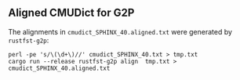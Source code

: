 Aligned CMUDict for G2P
-----------------------

The alignments in `cmudict_SPHINX_40.aligned.txt` were generated by
`rustfst-g2p`:

    perl -pe 's/\(\d+\)//' cmudict_SPHINX_40.txt > tmp.txt
    cargo run --release rustfst-g2p align  tmp.txt > cmudict_SPHINX_40.aligned.txt

